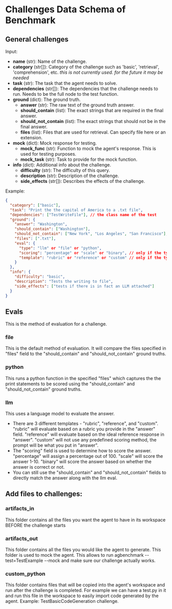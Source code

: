# Challenges Data Schema of Benchmark

## General challenges

Input:

- **name** (str): Name of the challenge.
- **category** (str[]): Category of the challenge such as 'basic', 'retrieval', 'comprehension', etc. _this is not currently used. for the future it may be needed_
- **task** (str): The task that the agent needs to solve.
- **dependencies** (str[]): The dependencies that the challenge needs to run. Needs to be the full node to the test function.
- **ground** (dict): The ground truth.
  - **answer** (str): The raw text of the ground truth answer.
  - **should_contain** (list): The exact strings that are required in the final answer.
  - **should_not_contain** (list): The exact strings that should not be in the final answer.
  - **files** (list): Files that are used for retrieval. Can specify file here or an extension.
- **mock** (dict): Mock response for testing.
  - **mock_func** (str): Function to mock the agent's response. This is used for testing purposes.
  - **mock_task** (str): Task to provide for the mock function.
- **info** (dict): Additional info about the challenge.
  - **difficulty** (str): The difficulty of this query.
  - **description** (str): Description of the challenge.
  - **side_effects** (str[]): Describes the effects of the challenge.

Example:

```json
{
  "category": ["basic"],
  "task": "Print the the capital of America to a .txt file",
  "dependencies": ["TestWriteFile"], // the class name of the test
  "ground": {
    "answer": "Washington",
    "should_contain": ["Washington"],
    "should_not_contain": ["New York", "Los Angeles", "San Francisco"],
    "files": [".txt"],
    "eval": {
      "type": "llm" or "file" or "python",
      "scoring": "percentage" or "scale" or "binary", // only if the type is llm
      "template": "rubric" or "reference" or "custom" // only if the type is llm
    }
  },
  "info": {
    "difficulty": "basic",
    "description": "Tests the writing to file",
    "side_effects": ["tests if there is in fact an LLM attached"]
  }
}
```

## Evals

This is the method of evaluation for a challenge.

### file

This is the default method of evaluation. It will compare the files specified in "files" field to the "should_contain" and "should_not_contain" ground truths.

### python

This runs a python function in the specified "files" which captures the the print statements to be scored using the "should_contain" and "should_not_contain" ground truths.

### llm

This uses a language model to evaluate the answer.

- There are 3 different templates - "rubric", "reference", and "custom". "rubric" will evaluate based on a rubric you provide in the "answer" field. "reference" will evaluate based on the ideal reference response in "answer". "custom" will not use any predefined scoring method, the prompt will be what you put in "answer".
- The "scoring" field is used to determine how to score the answer. "percentage" will assign a percentage out of 100. "scale" will score the answer 1-10. "binary" will score the answer based on whether the answer is correct or not.
- You can still use the "should_contain" and "should_not_contain" fields to directly match the answer along with the llm eval.

## Add files to challenges:

### artifacts_in

This folder contains all the files you want the agent to have in its workspace BEFORE the challenge starts

### artifacts_out

This folder contains all the files you would like the agent to generate. This folder is used to mock the agent.
This allows to run agbenchmark --test=TestExample --mock and make sure our challenge actually works.

### custom_python

This folder contains files that will be copied into the agent's workspace and run after the challenge is completed.
For example we can have a test.py in it and run this file in the workspace to easily import code generated by the agent.
Example: TestBasicCodeGeneration challenge.
